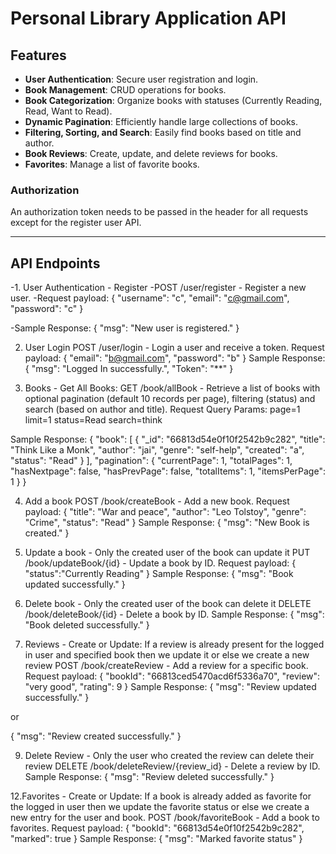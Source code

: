 # Personal Library Application API

## Features

- **User Authentication**: Secure user registration and login.
- **Book Management**: CRUD operations for books.
- **Book Categorization**: Organize books with statuses (Currently Reading, Read, Want to Read).
- **Dynamic Pagination**: Efficiently handle large collections of books.
- **Filtering, Sorting, and Search**: Easily find books based on title and author.
- **Book Reviews**: Create, update, and delete reviews for books.
- **Favorites**: Manage a list of favorite books.

### Authorization
An authorization token needs to be passed in the header for all requests except for the register user API.

---

## API Endpoints

-1. User Authentication - Register
-POST /user/register - Register a new user.
-Request payload:
{
  "username": "c",
  "email": "c@gmail.com",
  "password": "c"
}

-Sample Response:
{
  "msg": "New user is registered."
}

2. User Login
POST /user/login - Login a user and receive a token.
Request payload:
{
  "email": "b@gmail.com",
  "password": "b"
}
Sample Response:
{
  "msg": "Logged In successfully.",
  "Token": "**"
}

3. Books - Get All Books:
GET /book/allBook - Retrieve a list of books with optional pagination (default 10 records per page), filtering (status) and search (based on author and title).
Request Query Params:
page=1
limit=1
status=Read
search=think

Sample Response:
{
  "book": [
    {
      "_id": "66813d54e0f10f2542b9c282",
      "title": "Think Like a Monk",
      "author": "jai",
      "genre": "self-help",
      "created": "a",
      "status": "Read"
    }
  ],
  "pagination": {
    "currentPage": 1,
    "totalPages": 1,
    "hasNextpage": false,
    "hasPrevPage": false,
    "totalItems": 1,
    "itemsPerPage": 1
  }
}

4. Add a book
POST /book/createBook - Add a new book.
Request payload:
{
  "title": "War and peace",
  "author": "Leo Tolstoy",
  "genre": "Crime",
  "status": "Read"
}
Sample Response:
{
  "msg": "New Book is created."
}

5. Update a book - Only the created user of the book can update it
PUT /book/updateBook/{id} - Update a book by ID.
Request payload:
{
  "status":"Currently Reading"
}
Sample Response:
{
  "msg": "Book updated successfully."
}

6. Delete book - Only the created user of the book can delete it
DELETE /book/deleteBook/{id} - Delete a book by ID.
Sample Response:
{
  "msg": "Book deleted successfully."
}

7. Reviews - Create or Update: If a review is already present for the logged in user and specified book then we update it or else we create a new review
POST /book/createReview - Add a review for a specific book.
Request payload:
{
  "bookId": "66813ced5470acd6f5336a70",
  "review": "very good",
  "rating": 9
}
Sample Response:
{
  "msg": "Review updated successfully."
}

or

{
  "msg": "Review created successfully."
}

9. Delete Review - Only the user who created the review can delete their review
DELETE /book/deleteReview/{review_id} - Delete a review by ID.
Sample Response:
{
  "msg": "Review deleted successfully."
}

12.Favorites - Create or Update:  If a book is already added as favorite for the logged in user then we update the favorite status or else we create a new entry for the user and book.
POST /book/favoriteBook - Add a book to favorites.
Request payload:
{
  "bookId": "66813d54e0f10f2542b9c282",
  "marked": true
}
Sample Response:
{
  "msg": "Marked favorite status"
}
